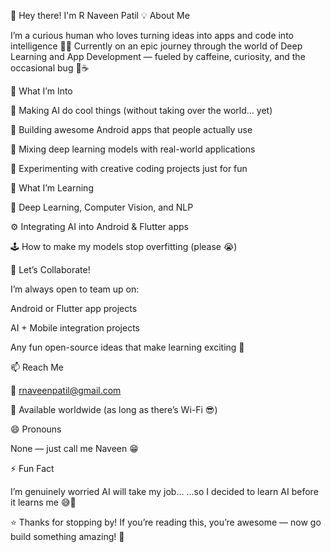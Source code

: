 👋 Hey there! I'm R Naveen Patil
💡 About Me

I’m a curious human who loves turning ideas into apps and code into intelligence 🧠📱
Currently on an epic journey through the world of Deep Learning and App Development — fueled by caffeine, curiosity, and the occasional bug 🐛☕

👀 What I’m Into

🤖 Making AI do cool things (without taking over the world… yet)

📱 Building awesome Android apps that people actually use

💬 Mixing deep learning models with real-world applications

🧩 Experimenting with creative coding projects just for fun

🌱 What I’m Learning

🧠 Deep Learning, Computer Vision, and NLP

⚙️ Integrating AI into Android & Flutter apps

🕹️ How to make my models stop overfitting (please 😭)

💞️ Let’s Collaborate!

I’m always open to team up on:

Android or Flutter app projects

AI + Mobile integration projects

Any fun open-source ideas that make learning exciting 🚀

📫 Reach Me

📧 rnaveenpatil@gmail.com

📍 Available worldwide (as long as there’s Wi-Fi 😎)

😄 Pronouns

None — just call me Naveen 😁

⚡ Fun Fact

I’m genuinely worried AI will take my job...
...so I decided to learn AI before it learns me 😅🤖

⭐ Thanks for stopping by! If you’re reading this, you’re awesome — now go build something amazing! 💪
